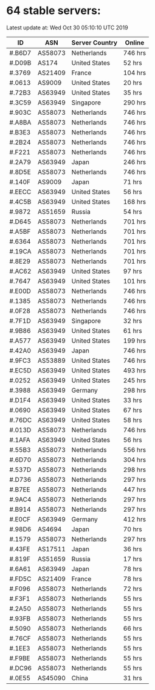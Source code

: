 # 64 stable servers:

Latest update at: Wed Oct 30 05:10:10 UTC 2019

| ID | ASN | Server Country | Online |
| -- | --- | -------------- | ------ |
| #.B6D7 | AS58073 | Netherlands | 746 hrs |
| #.D09B | AS174 | United States | 52 hrs |
| #.3769 | AS21409 | France | 104 hrs |
| #.0613 | AS9009 | United States | 20 hrs |
| #.72B3 | AS63949 | United States | 35 hrs |
| #.3C59 | AS63949 | Singapore | 290 hrs |
| #.903C | AS58073 | Netherlands | 746 hrs |
| #.A8BA | AS58073 | Netherlands | 746 hrs |
| #.B3E3 | AS58073 | Netherlands | 746 hrs |
| #.2B24 | AS58073 | Netherlands | 746 hrs |
| #.F221 | AS58073 | Netherlands | 746 hrs |
| #.2A79 | AS63949 | Japan | 246 hrs |
| #.8D5E | AS58073 | Netherlands | 746 hrs |
| #.140F | AS9009 | Japan | 71 hrs |
| #.EECC | AS63949 | United States | 56 hrs |
| #.4C5B | AS63949 | United States | 168 hrs |
| #.9872 | AS51659 | Russia | 54 hrs |
| #.D645 | AS58073 | Netherlands | 701 hrs |
| #.A5BF | AS58073 | Netherlands | 701 hrs |
| #.6364 | AS58073 | Netherlands | 701 hrs |
| #.19CA | AS58073 | Netherlands | 701 hrs |
| #.8E29 | AS58073 | Netherlands | 701 hrs |
| #.AC62 | AS63949 | United States | 97 hrs |
| #.7647 | AS63949 | United States | 101 hrs |
| #.E00D | AS58073 | Netherlands | 746 hrs |
| #.1385 | AS58073 | Netherlands | 746 hrs |
| #.0F28 | AS58073 | Netherlands | 746 hrs |
| #.7F1D | AS63949 | Singapore | 32 hrs |
| #.9B86 | AS63949 | United States | 61 hrs |
| #.A577 | AS63949 | United States | 199 hrs |
| #.42A0 | AS63949 | Japan | 746 hrs |
| #.9FC3 | AS53889 | United States | 746 hrs |
| #.EC5D | AS63949 | United States | 493 hrs |
| #.0252 | AS63949 | United States | 245 hrs |
| #.3988 | AS63949 | Germany | 298 hrs |
| #.D1F4 | AS63949 | United States | 33 hrs |
| #.0690 | AS63949 | United States | 67 hrs |
| #.76DC | AS63949 | United States | 58 hrs |
| #.013D | AS58073 | Netherlands | 746 hrs |
| #.1AFA | AS63949 | United States | 56 hrs |
| #.55B3 | AS58073 | Netherlands | 556 hrs |
| #.6D70 | AS58073 | Netherlands | 304 hrs |
| #.537D | AS58073 | Netherlands | 298 hrs |
| #.D736 | AS58073 | Netherlands | 297 hrs |
| #.B7EE | AS58073 | Netherlands | 447 hrs |
| #.9AC4 | AS58073 | Netherlands | 297 hrs |
| #.B914 | AS58073 | Netherlands | 297 hrs |
| #.E0CF | AS63949 | Germany | 412 hrs |
| #.98D6 | AS4694 | Japan | 70 hrs |
| #.1579 | AS58073 | Netherlands | 297 hrs |
| #.43FE | AS17511 | Japan | 36 hrs |
| #.819F | AS51659 | Russia | 17 hrs |
| #.6A61 | AS63949 | Japan | 78 hrs |
| #.FD5C | AS21409 | France | 78 hrs |
| #.F096 | AS58073 | Netherlands | 72 hrs |
| #.F3F1 | AS58073 | Netherlands | 55 hrs |
| #.2A50 | AS58073 | Netherlands | 55 hrs |
| #.93FB | AS58073 | Netherlands | 55 hrs |
| #.5090 | AS58073 | Netherlands | 66 hrs |
| #.76CF | AS58073 | Netherlands | 55 hrs |
| #.1EE3 | AS58073 | Netherlands | 55 hrs |
| #.F9BE | AS58073 | Netherlands | 55 hrs |
| #.DC96 | AS58073 | Netherlands | 55 hrs |
| #.0E55 | AS45090 | China | 31 hrs |

